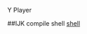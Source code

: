 Y Player

##IJK compile shell
[shell](https://github.com/yylyingy/YPlayer/blob/develop/module-lite-rtsp-rtmp-hevc.sh) 
